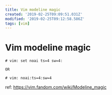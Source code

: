 ```yaml
---
title: Vim modeline magic
created: '2019-02-25T09:09:51.031Z'
modified: '2019-02-25T09:12:58.586Z'
tags: [vim]
---
```


# Vim modeline magic

```
# vim: set noai ts=4 sw=4:

OR

# vim: noai:ts=4:sw=4
```

ref: https://vim.fandom.com/wiki/Modeline_magic
